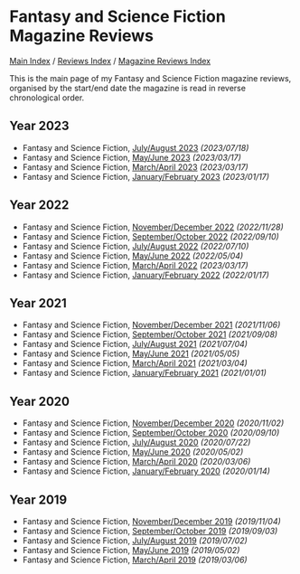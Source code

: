 # Fantasy and Science Fiction Magazine Reviews

[Main Index](../../../README.md) / [Reviews Index](../../README.md) / [Magazine Reviews Index](../README.md)

This is the main page of my Fantasy and Science Fiction magazine reviews, organised by the start/end date the magazine is read in reverse chronological order.

## Year 2023
- Fantasy and Science Fiction, [July/August 2023](20230718-FSF202307.md) *(2023/07/18)*
- Fantasy and Science Fiction, [May/June 2023](20230514-FSF202305.md) *(2023/03/17)*
- Fantasy and Science Fiction, [March/April 2023](20230317-FSF202303.md) *(2023/03/17)*
- Fantasy and Science Fiction, [January/February 2023](20230117-FSF202301.md) *(2023/01/17)*

## Year 2022
- Fantasy and Science Fiction, [November/December 2022](20221128-FSF202211.md) *(2022/11/28)*
- Fantasy and Science Fiction, [September/October 2022](20220910-FSF202209.md) *(2022/09/10)*
- Fantasy and Science Fiction, [July/August 2022](20220710-FSF202207.md) *(2022/07/10)*
- Fantasy and Science Fiction, [May/June 2022](20220504-FSF202205.md) *(2022/05/04)*
- Fantasy and Science Fiction, [March/April 2022](20220308-FSF202203.md) *(2023/03/17)*
- Fantasy and Science Fiction, [January/February 2022](20220117-FSF202201.md) *(2022/01/17)*

## Year 2021
- Fantasy and Science Fiction, [November/December 2021](20211106-FSF202111.md) *(2021/11/06)*
- Fantasy and Science Fiction, [September/October 2021](20210908-FSF202109.md) *(2021/09/08)*
- Fantasy and Science Fiction, [July/August 2021](20210704-FSF202107.md) *(2021/07/04)*
- Fantasy and Science Fiction, [May/June 2021](20210505-FSF202105.md) *(2021/05/05)*
- Fantasy and Science Fiction, [March/April 2021](20210304-FSF202103.md) *(2021/03/04)*
- Fantasy and Science Fiction, [January/February 2021](20210101-FSF202101.md) *(2021/01/01)*

## Year 2020
- Fantasy and Science Fiction, [November/December 2020](20201102-FSF202011.md) *(2020/11/02)*
- Fantasy and Science Fiction, [September/October 2020](20200910-FSF202009.md) *(2020/09/10)*
- Fantasy and Science Fiction, [July/August 2020](20200722-FSF202007.md) *(2020/07/22)*
- Fantasy and Science Fiction, [May/June 2020](20200502-FSF202005.md) *(2020/05/02)*
- Fantasy and Science Fiction, [March/April 2020](20200306-FSF202003.md) *(2020/03/06)*
- Fantasy and Science Fiction, [January/February 2020](20200114-FSF202001.md) *(2020/01/14)*

## Year 2019
- Fantasy and Science Fiction, [November/December 2019](20191104-FSF201911.md) *(2019/11/04)*
- Fantasy and Science Fiction, [September/October 2019](20190903-FSF201909.md) *(2019/09/03)*
- Fantasy and Science Fiction, [July/August 2019](20190702-FSF201907.md) *(2019/07/02)*
- Fantasy and Science Fiction, [May/June 2019](20190502-FSF201905.md) *(2019/05/02)*
- Fantasy and Science Fiction, [March/April 2019](20190306-FSF201903.md) *(2019/03/06)*

